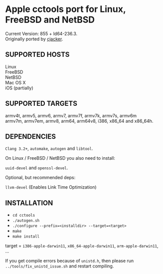 # Apple cctools port for Linux, FreeBSD and NetBSD #

Current Version: 855 + ld64-236.3.  
Originally ported by [cjacker](http://ios-toolchain-based-on-clang-for-linux.googlecode.com).

## SUPPORTED HOSTS ##

Linux  
FreeBSD  
NetBSD  
Mac OS X  
iOS (partially)

## SUPPORTED TARGETS ##

armv4t, armv5, armv6, armv7, armv7f, armv7k, armv7s, armv6m  
armv7m, armv7em, armv8, arm64, arm64v8, i386, x86_64 and x86_64h.

## DEPENDENCIES ##

`Clang 3.2+`, `automake`, `autogen` and `libtool`.

On Linux / FreeBSD / NetBSD you also need to install:

`uuid-devel` and `openssl-devel`.

Optional, but recommended deps:

`llvm-devel` (Enables Link Time Optimization)

## INSTALLATION ##

* `cd cctools`
* `./autogen.sh`
* `./configure --prefix=<installdir> --target=<target>`
* `make`
* `make install`

target = `i386-apple-darwin11`, `x86_64-apple-darwin11`, `arm-apple-darwin11`, ...

If you get compile errors because of `unistd.h`, then please run  
`../tools/fix_unistd_issue.sh` and restart compiling.

